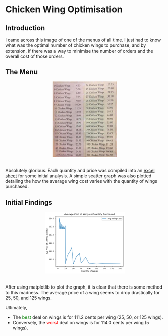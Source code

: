 # Chicken Wing Optimisation

## Introduction
I came across this image of one of the menus of all time. I just had to know what was the optimal number of chicken wings to purchase, and by extension, if there was a way to minimise the number of orders and the overall cost of those orders.


## The Menu
<div style="text-align: center">
<img src="assets/images/chicken_wing_prices.jpeg" alt="Wing Prices Menu" width="40%"/>
</div>
<br>

Absolutely glorious. Each quantity and price was compiled into an [excel sheet](data/Chicken_Wings.xlsx) for some initial analysis. A simple scatter graph was also plotted detailing the how the average wing cost varies with the quantity of wings purchased.

## Initial Findings
<div style="text-align: center">
<img src="assets/images/average_wing_cost.png" alt="Graph of Average Wing Cost" width="50%"/>
</div>
<br>

After using matplotlib to plot the graph, it is clear that there is some method to this madness. The average price of a wing seems to drop drastically for 25, 50, and 125 wings.<br>

Ultimately,
- The <span style="color: green;"> best </span> deal on wings is for 111.2 cents per wing (25, 50, or 125 wings).
- Conversely, the <span style="color: red;"> worst </span> deal on wings is for 114.0 cents per wing (5 wings).

